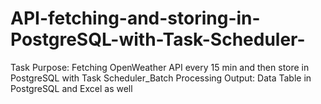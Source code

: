 # API-fetching-and-storing-in-PostgreSQL-with-Task-Scheduler-

Task Purpose: Fetching OpenWeather API every 15 min and then store in PostgreSQL with Task Scheduler_Batch Processing
Output: Data Table in PostgreSQL and Excel as well
